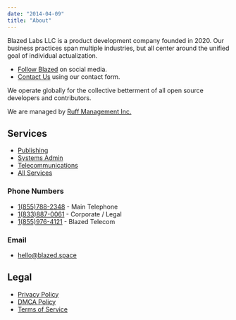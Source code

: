 ```yaml
---
date: "2014-04-09"
title: "About"
---
```


Blazed Labs LLC is a product development company founded in 2020. Our business practices span multiple industries, but all center around the unified goal of individual actualization.

* [Follow Blazed](/follow) on social media.
* [Contact Us](https://blazed.contact/) using our contact form.

We operate globally for the collective betterment of all open source developers and contributors.

We are managed by [Ruff Management Inc.](https://ruff-manage.com/)

## Services
* [Publishing](https://blazed.xyz/)
* [Systems Admin](https://blazed.systems/)
* [Telecommunications](https://blazed.tel/)
* [All Services](https://www.blz.one/services)

### Phone Numbers
- [1(855)788-2348](tel:+18557882348) - Main Telephone
- [1(833)887-0061](tel:+18338870061) - Corporate / Legal
- [1(855)976-4121](tel:+18559764121) - Blazed Telecom

### Email
- [hello@blazed.space](mailto:hello@blazed.space)

## Legal
* [Privacy Policy](https://www.blazedlabs.com/privacy/)
* [DMCA Policy](https://www.blazedlabs.com/dmca/)
* [Terms of Service](https://blazed.sbs/assets/pdf/tos.pdf)